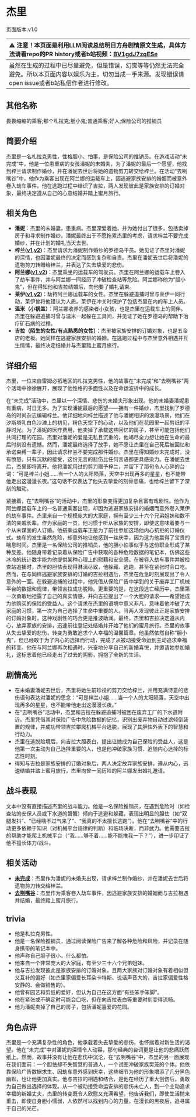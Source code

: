 # 杰里
页面版本:v1.0
 

| :warning: 注意！本页面是利用LLM阅读总结明日方舟剧情原文生成，具体方法请看repo的PR history或者b站视频：[BV1gdJ7zqESe](https://www.bilibili.com/video/BV1gdJ7zqESe/)         |
|:----------------------------|
| 虽然在生成的过程中已尽量避免，但是错误，幻觉等等仍然无法完全避免。所以本页面内容以娱乐为主，切勿当成一手来源。发现错误请open issue或者b站私信作者进行修改。|



## 其他名称
畏畏缩缩的乘客;那个札拉克;胆小鬼;普通乘客;好人;保险公司的推销员
## 简要介绍
杰里是一名札拉克男性，性格胆小、怕事，是保险公司的推销员。在游戏活动“未完成”中，他是一位患重病的女孩潘妮的未婚夫，为了潘妮的最后一个愿望，他找到梓兰请求制作婚纱，并在潘妮去世后将她的遗物剪刀转交给梓兰。在活动“去咧嘴谷”中，他作为乘客出现在阿兰娜的运载车上，因逃避家族安排的婚姻而被意外卷入劫车事件。他在逃跑过程中结识了吉拉，两人发现彼此是家族安排的订婚对象，最终决定遵从自己的心意结婚并踏上蜜月旅行。
## 相关角色
-   **潘妮**：杰里的未婚妻，患重病。杰里深爱着她，并为她付出了很多，包括卖掉房子和寻求制作婚纱。潘妮最终出于不愿拖累杰里的考虑，请求梓兰不要完成婚纱，并在计划的婚礼当天去世。
-   **梓兰([v1](char_278_orchid.md),[v2](../char_v3/char_278_orchid.md))**：杰里请求为潘妮制作婚纱的罗德岛干员。她见证了杰里对潘妮的深情，也因潘妮最终的决定而感到复杂和自责。杰里在潘妮去世后将潘妮的遗物剪刀转赠给梓兰，并表达了失去挚爱的悲伤。
-   **阿兰娜([v1](char_4178_alanna.md),[v2](../char_v3/char_4178_alanna.md))**：杰里乘坐的运载车的驾驶员。杰里在阿兰娜的运载车上卷入了劫车事件，并与阿兰娜一同经历了冲破检查站等危险。阿兰娜称他为“胆小鬼”，但在得知他和吉拉结婚后，向他要了婚礼请柬。
-   **莱伊([v1](char_4117_ray.md),[v2](../char_v3/char_4117_ray.md))**：劫持阿兰娜运载车的女性。杰里在躲避追捕时曾与莱伊一同行动，莱伊曾将他错认为人质。莱伊在冲关时保护了包括杰里在内的车上人员。
-   **温米（小锅盖）**：阿兰娜收养的感染者小女孩，也是杰里在运载车上的同伴。杰里在躲避追捕时曾与温米一起躲在工具间，并见证了她在罗德岛的帮助下治疗矿石病的过程。
-   **吉拉（陌生的女性/有点熟悉的女性）**：杰里被家族安排的订婚对象，也是五金店的老板。她同样在逃避家族安排的婚姻，在逃跑过程中与杰里意外相遇并互生情愫，最终决定结婚并与杰里踏上蜜月旅行。
## 详细介绍
杰里，一位来自雷姆必拓地区的札拉克男性，他的故事在“未完成”和“去咧嘴谷”两个活动中徐徐展开，展现了他性格的多面性以及在命运波折中的成长。

在“未完成”活动中，杰里以一个深情、悲伤的未婚夫形象出现。他的未婚妻潘妮患有重病，时日无多。为了实现潘妮最后的愿望——拥有一件婚纱，杰里找到了罗德岛的时尚杂志编辑梓兰。他详细地向梓兰描述了他与潘妮相识的浪漫场景，他们在汐斯塔乳白色沙滩上的初见，粉色天空下的心动，以及他们在花园里一起剪纸的平静时光。为了潘妮的医疗费用，他卖掉了承载这些回忆的房子，甚至可能包括他们共同打理的花园。杰里对潘妮的爱是无私且沉重的，他竭尽全力想让她在生命的最后时刻没有遗憾。然而，潘妮最终选择了放手，她不愿让杰里在自己死后被回忆和承诺束缚一辈子，因此请求梓兰不要完成那件婚纱。杰里在得知婚纱未完成时，没有愤怒，只有沉默的接受，这份无言的悲伤比任何言语都更具感染力。在潘妮去世后，杰里即将离开。他将潘妮用过的剪刀赠予梓兰，并留下了那句令人心碎的台词：“可是梓兰小姐......当一个人的太阳陨落，天空中出现再多的星星，也不能带他走出这漫漫长夜。”这句话不仅表达了他失去挚爱的刻骨悲痛，也给梓兰留下了深刻的触动。

紧接着，在“去咧嘴谷”的活动中，杰里的形象变得更加复杂且富有戏剧性。他作为阿兰娜运载车上的一名普通乘客出现，却因为逃避家族安排的婚姻而意外卷入莱伊的劫车事件。杰里来自一个规模庞大的大家庭，拥有至少三十六个兄弟姐妹和数不清的亲戚长辈。作为家庭的一员，他习惯于听从家族的安排，即使这意味着要与一个从未谋面的人订婚。他搭乘运载车正是为了前往参加这场他内心抗拒的订婚仪式。劫车的发生虽然危险，却意外地让他感到一丝庆幸，因为这为他赢得了宝贵的喘息时间。杰里是一名保险公司的推销员，他的胆小怕事似乎与这份职业形成了某种反差。他随身带着记录着从保险广告中获取的各种危险数据的笔记本，仿佛这些冰冷的统计数字能为他提供某种心理上的慰藉和安全感。在被卷入劫车事件并被检查站追捕时，杰里的胆怯表现得淋漓尽致，他躲藏、逃跑，甚至在紧张时会口吃。然而，在与同样逃避家族安排的订婚的吉拉相遇后，杰里在危急时刻展现出了令人意外的一面。在躲避追捕的过程中，他凭借从保险广告中学到的关于废弃工厂机械平台的数据和规律，带领吉拉成功脱险。更重要的是，在这段逃亡经历中，杰里第一次勇敢地袒露了自己的真实情感，并向吉拉提出了一个大胆的请求——希望她成为他购买的保险的受益人。这个请求在杰里的语境中意义非凡，意味着他冲破了大家庭的习惯，第一次为自己选择了生命中重要的人。当两人发现彼此正是家族安排的订婚对象时，这种戏剧性的巧合更是推波助澜。最终，杰里和吉拉决定遵从内心，放弃家族的安排，迅速前往登记处结婚并开始了他们的蜜月旅行。杰里的故事从失去挚爱的悲伤，转变为勇敢追求个人幸福的温馨篇章。他虽然依然自称“胆小鬼”，但已经敢于为了内心的选择而行动，完成了从被动接受命运到主动追求幸福的转变。他在与阿兰娜再次相遇时，兴奋地分享自己的新婚喜悦，并邀请她参加婚礼，这标志着他已经走出了过去的阴影，拥抱了全新的生活。
## 剧情高光
*   在未婚妻潘妮去世后，杰里将她生前珍视的剪刀交给梓兰，并用充满诗意的悲伤语句表达对潘妮的思念：“可是梓兰小姐......当一个人的太阳陨落，天空中出现再多的星星，也不能带他走出这漫漫长夜。”
*   在“去咧嘴谷”活动中，杰里和吉拉在躲避追捕时被困在废弃工厂的下水道附近。杰里凭借其对保险广告中危险数据的记忆，识别出废弃物自动过滤倾倒装置的规律，并成功带领吉拉攀爬机械平台逃脱，展现了其胆怯外表下的智慧和行动力。
*   杰里在逃脱险境后，向吉拉大胆表白，提出让她成为自己保险的受益人，这是他第一次主动为自己选择重要的人，也是他冲破家族习惯、追随内心选择的标志性时刻。
*   得知与吉拉是家族安排的订婚对象后，两人决定放弃家族安排，遵从内心，迅速结婚并踏上蜜月旅行，杰里向曾一同历险的阿兰娜发出婚礼邀请。
## 战斗表现
文本中没有直接描述杰里的战斗能力。他是一名保险推销员，在遇到危险时（如检查站的安保人员或下水道的磐蟹）倾向于逃避和躲藏，表现出明显的胆怯（如“双腿发抖”、“已经喘不过气来了”、“我真的不太擅长逃跑”）。他在“去咧嘴谷”中的行动更多依赖于知识（对机械平台规律的判断）和临场决断，而非武力。他需要吉拉的帮助才能爬上机械平台（“我......够不着......能不能推我一下？”），进一步印证了他不擅长体力/战斗。
## 相关活动
-   **[未完成](../stories/story_orchid_set_1.md)**：杰里作为潘妮的未婚夫出现，请求梓兰制作婚纱，并在潘妮去世后将遗物剪刀转交给梓兰。
-   **[去咧嘴谷](../stories/act16mini.md)**：杰里作为乘客卷入劫车事件，因逃避家族安排的婚姻而与吉拉相遇并结婚，最终踏上蜜月旅行。
## trivia
*   他是札拉克男性。
*   他是一名保险推销员，通过阅读保险广告来了解各种危险和风险，并记录在随身携带的笔记本中。
*   他声称自己胆子很小，什么都怕。
*   他来自一个非常庞大的大家庭，有至少三十六个兄弟姐妹。
*   他与吉拉发现彼此是家族安排的订婚对象，且两大家族对订婚对象有着相似但又互补的偏好（如杰里家偏爱长耳朵卡特斯、说话声音大的，吉拉家偏爱性格安静的、会做销售的）。
*   他曾有园艺和剪纸的爱好，但认为自己在这方面“有些笨手笨脚”。
*   他在紧张或不确定时可能会口吃，但在向吉拉表白等重要时刻变得流畅。
*   他为潘妮卖掉了自己的房子，包括潘妮喜爱的花园。
## 角色点评
杰里是一个充满复杂性的角色，他承载着失去挚爱的悲伤，也怀揣着对新生活的渴望。他在“未完成”中对潘妮的深情令人动容，那句经典的台词更是让他的悲痛跃然纸上。然而，故事并没有让他在悲伤中沉沦，在“去咧嘴谷”中，杰里的另一面展现在我们面前：一个胆怯却不失智慧的普通人，一个试图冲破家族樊笼的个体。他依靠保险广告数据求生、因劫车意外感到庆幸，这些细节为他的形象增添了几分黑色幽默，也让他更加真实。他与吉拉的相遇和结合，是他在经历了重大创伤后，勇敢为自己做出选择的体现。从一个被动接受命运安排的悲伤未亡人，到一个主动追求幸福的新婚丈夫，杰里的转变既令人欣慰又充满希望。他告诉我们，即使生活抛来重击，即使自身胆小懦弱，人依然可以找到内心的力量，在漫长的黑夜后，追寻属于自己的光芒。